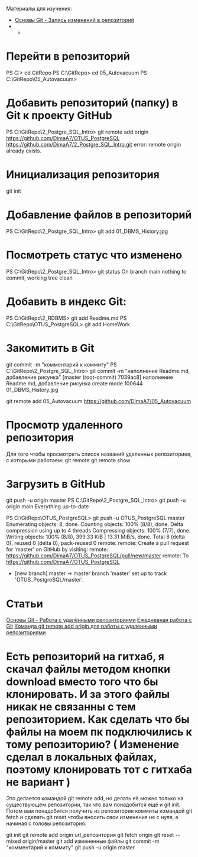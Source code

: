 
Материалы для изучения:
* [Основы Git - Запись изменений в репозиторий](https://git-scm.com/book/ru/v2/Основы-Git-Запись-изменений-в-репозиторий)
* * 


# Перейти в репозиторий
PS C:\> cd GitRepo
PS C:\GitRepo> cd 05_Autovacuum
PS C:\GitRepo\05_Autovacuum> 

# Добавить репозиторий (папку) в Git к проекту GitHub
PS C:\GitRepo\2_Postgre_SQL_Intro> git remote add origin https://github.com/DimaA7/OTUS_PostgreSQL
 https://github.com/DimaA7/2_Postgre_SQL_Intro.git
error: remote origin already exists.

# Инициализация репозитория
git init

# Добавление файлов в репозиторий
PS C:\GitRepo\2_Postgre_SQL_Intro> git add 01_DBMS_History.jpg

# Посмотреть статус что изменено
PS C:\GitRepo\2_Postgre_SQL_Intro> git status
On branch main
nothing to commit, working tree clean

# Добавить в индекс Git:
PS C:\GitRepo\2_RDBMS> git add Readme.md
PS C:\GitRepo\OTUS_PostgreSQL> git add HomeWork

# Закомитить в Git
git commit -m "комментарий к коммиту"
PS C:\GitRepo\2_Postgre_SQL_Intro> git commit -m "наполнение Readme.md, добавление рисунка"
[master (root-commit) 7039ac8] наполнение Readme.md, добавление рисунка
 create mode 100644 01_DBMS_History.jpg

git remote add 05_Autovacuum https://github.com/DimaA7/05_Autovacuum

# Просмотр удаленного репозитория
Для того чтобы просмотреть список названий удаленных репозиториев, с которыми работаем:
git remote
git remote show <remote> 

# Загрузить в GitHub
git push -u origin master
PS C:\GitRepo\2_Postgre_SQL_Intro> git push -u origin main
Everything up-to-date

PS C:\GitRepo\OTUS_PostgreSQL> git push -u OTUS_PostgreSQL master      
Enumerating objects: 8, done.
Counting objects: 100% (8/8), done.
Delta compression using up to 4 threads
Compressing objects: 100% (7/7), done.
Writing objects: 100% (8/8), 399.33 KiB | 13.31 MiB/s, done.
Total 8 (delta 0), reused 0 (delta 0), pack-reused 0
remote: 
remote: Create a pull request for 'master' on GitHub by visiting:
remote:      https://github.com/DimaA7/OTUS_PostgreSQL/pull/new/master
remote:
To https://github.com/DimaA7/OTUS_PostgreSQL
 * [new branch]      master -> master
branch 'master' set up to track 'OTUS_PostgreSQL/master'.


# Статьи
[Основы Git - Работа с удалёнными репозиториями](https://git-scm.com/book/ru/v2/Основы-Git-Работа-с-удалёнными-репозиториями)
[Ежедневная работа с Git](https://habr.com/ru/articles/174467/)
[Команда git remote add origin для работы с удаленными репозиториями](https://selectel.ru/blog/tutorials/git-remote-add-origin-or-how-to-work-with-remote-repositories/)




# Есть репозиторий на гитхаб, я скачал файлы методом кнопки download вместо того что бы клонировать. И за этого файлы никак не связанны с тем репозиторием. Как сделать что бы файлы на моем пк подключились к тому репозиторию? ( Изменение сделал в локальных файлах, поэтому клонировать тот с гитхаба не вариант )
Это делается командой git remote add, но делать её можно только на существующем репозитории, так что вам понадобится ещё и git init. Потом вам понадобится получить из репозитория коммиты командой git fetch и сделать git reset чтобы вносить свои изменения не с нуля, а начиная с головы репозитория.

git init
git remote add origin url_репозитория
git fetch origin
git reset --mixed origin/master
git add измененные файлы
git commit -m "комментарий к коммиту"
git push -u origin master